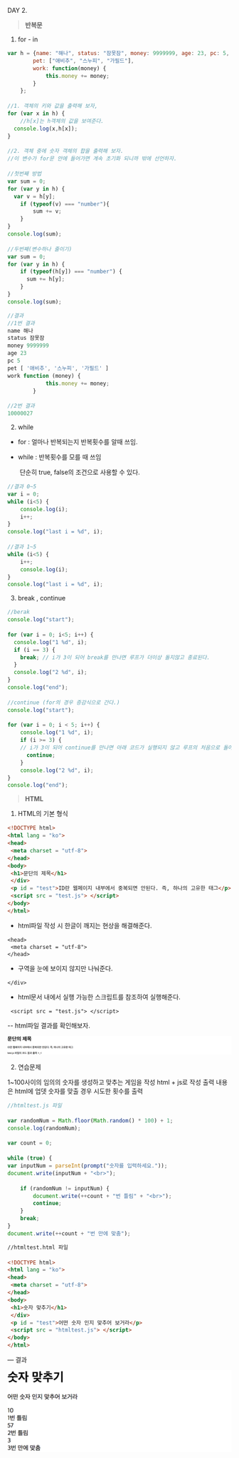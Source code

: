 DAY 2.

> **반복문**





1.  for - in

```javascript
var h = {name: "해나", status: "잠못잠", money: 9999999, age: 23, pc: 5,
		pet: ["애비추", "스누피", "가필드"],
		work: function(money) {
			this.money += money;
		}
	};

//1. 객체의 키와 값을 출력해 보자,
for (var x in h) {
	//h[x]는 h객체의 값을 보여준다.	
  console.log(x,h[x]);
}

//2. 객체 중에 숫자 객체의 합을 출력해 보자.
//이 변수가 for문 안에 들어가면 계속 초기화 되니까 밖에 선언하자.

//첫번째 방법
var sum = 0;
for (var y in h) {
  var v = h[y];
	if (typeof(v) === "number"){
		sum += v;
	}
}
console.log(sum);

//두번째(변수하나 줄이기)
var sum = 0;
for (var y in h) {
	if (typeof(h[y]) === "number") {
      sum += h[y];
	}
}
console.log(sum);
```

```javascript
//결과
//1번 결과
name 해나
status 잠못잠
money 9999999
age 23
pc 5
pet [ '애비추', '스누피', '가필드' ]
work function (money) {
			this.money += money;
		}

//2번 결과
10000027
```





2. while

* for : 얼마나 반복되는지 반복횟수를 알때 쓰임.

* while : 반복횟수를 모를 때 쓰임

  ​	     단순히 true, false의 조건으로 사용할 수 있다.

```javascript
//결과 0~5
var i = 0;
while (i<5) {
	console.log(i);
	i++;
}
console.log("last i = %d", i);

//결과 1~5
while (i<5) {
	i++;
	console.log(i);
}
console.log("last i = %d", i);
```





3. break , continue

```javascript
//berak
console.log("start");

for (var i = 0; i<5; i++) {
  console.log("1 %d", i);
  if (i == 3) {
    break; // i가 3이 되어 break를 만나면 루프가 더이상 돌지않고 종료된다.
  }
  console.log("2 %d", i);
}
console.log("end");

//continue (for의 경우 증감식으로 간다.)
console.log("start");

for (var i = 0; i < 5; i++) {
	console.log("1 %d", i);
	if (i >= 3) {
	// i가 3이 되어 continue를 만나면 아래 코드가 실행되지 않고 루프의 처음으로 돌아간다.	
      continue; 
	}
	console.log("2 %d", i);
}
console.log("end");
```





> **HTML**



1. HTML의 기본 형식

```html
<!DOCTYPE html>
<html lang = "ko">
<head>
 <meta charset = "utf-8">
</head>
<body>
 <h1>문단의 제목</h1>
 </div>
 <p id = "test">ID란 웹페이지 내부에서 중복되면 안된다. 즉, 하나의 고유한 태그</p>
 <script src = "test.js"> </script>
</body>
</html>
```

* html파일 작성 시 한글이 깨지는 현상을 해결해준다.

```
<head>
 <meta charset = "utf-8">
</head>
```

* 구역을 눈에 보이지 않지만 나눠준다.

```
</div>
```

* html문서 내에서 실행 가능한 스크립트를 참조하여 실행해준다.

```
 <script src = "test.js"> </script>
```



-- html파일 결과를 확인해보자.

**![test](./img/test.png)**



2. 연습문제

1~100사이의 임의의 숫자를 생성하고 맞추는 게임을 작성
html + js로 작성
출력 내용은 html에 업뎃
숫자를 맞출 경우 시도한 횟수를 출력

```javascript
//htmltest.js 파일

var randomNum = Math.floor(Math.random() * 100) + 1;
console.log(randomNum);

var count = 0;

while (true) {
var inputNum = parseInt(prompt("숫자를 입력하세요."));
document.write(inputNum + "<br>");

	if (randomNum != inputNum) {
 		document.write(++count + "번 틀림" + "<br>");
		continue;
	} 
	break;
}
document.write(++count + "번 만에 맞춤");
```

```html
//htmltest.html 파일

<!DOCTYPE html>
<html lang = "ko">
<head>
 <meta charset = "utf-8">
</head>
<body>
 <h1>숫자 맞추기</h1>
 </div>
 <p id = "test">어떤 숫자 인지 맞추어 보거라</p>
 <script src = "htmltest.js"> </script>
</body>
</html>
```



— 결과

![htmltest](./img/htmltest.png)

